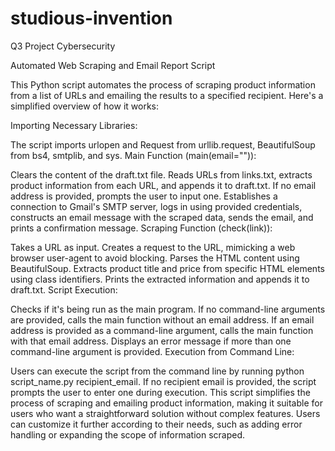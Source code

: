 # studious-invention
Q3 Project Cybersecurity

Automated Web Scraping and Email Report Script

This Python script automates the process of scraping product information from a list of URLs and emailing the results to a specified recipient. Here's a simplified overview of how it works:

Importing Necessary Libraries:

The script imports urlopen and Request from urllib.request, BeautifulSoup from bs4, smtplib, and sys.
Main Function (main(email="")):

Clears the content of the draft.txt file.
Reads URLs from links.txt, extracts product information from each URL, and appends it to draft.txt.
If no email address is provided, prompts the user to input one.
Establishes a connection to Gmail's SMTP server, logs in using provided credentials, constructs an email message with the scraped data, sends the email, and prints a confirmation message.
Scraping Function (check(link)):

Takes a URL as input.
Creates a request to the URL, mimicking a web browser user-agent to avoid blocking.
Parses the HTML content using BeautifulSoup.
Extracts product title and price from specific HTML elements using class identifiers.
Prints the extracted information and appends it to draft.txt.
Script Execution:

Checks if it's being run as the main program.
If no command-line arguments are provided, calls the main function without an email address.
If an email address is provided as a command-line argument, calls the main function with that email address.
Displays an error message if more than one command-line argument is provided.
Execution from Command Line:

Users can execute the script from the command line by running python script_name.py recipient_email.
If no recipient email is provided, the script prompts the user to enter one during execution.
This script simplifies the process of scraping and emailing product information, making it suitable for users who want a straightforward solution without complex features. Users can customize it further according to their needs, such as adding error handling or expanding the scope of information scraped.
